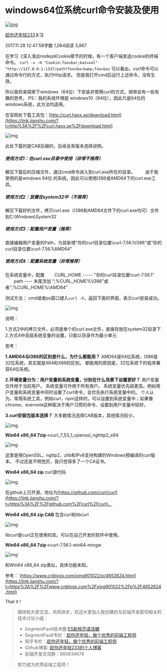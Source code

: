 # windows64位系统curl命令安装及使用

[![img](https://upload.jianshu.io/users/upload_avatars/2976869/bf9925a0-8b3a-404c-9296-5c4b1fbdb3ab.jpg?imageMogr2/auto-orient/strip|imageView2/1/w/96/h/96/format/webp)](https://www.jianshu.com/u/ff2903c0af37)

[趁你还年轻233](https://www.jianshu.com/u/ff2903c0af37)关注

2017.11.28 12:47:58字数 1,064阅读 3,867

在学习《深入浅出nodejs》Cookie章节的时候，有一个客户端发送cookie的终端命令。
`curl -v -H "Cookie:foo=bar;baz=val" "http://127.0.0.1:1337/path?foo=bar&amp;foo=baz`
可以看出，curl命令可以通过命令行的方式，执行Http请求。
但是我打开cmd后运行上述命令，没有生效。

所以我将来探索下windows（64位）下安装并使用curl的方式，捎带会有一些有趣的思考。
PS：我的系统环境是 windows10（64位），因此凡是64位的windows系统，此方法均适用。

在官网处下载工具包：[http://curl.haxx.se/download.html](https://link.jianshu.com/?t=http%3A%2F%2Fcurl.haxx.se%2Fdownload.html)



![img](https://upload-images.jianshu.io/upload_images/2976869-9d03ac62272e1fda.png?imageMogr2/auto-orient/strip|imageView2/2/w/643/format/webp)



此处下载的是CAB后缀的，后续会有版本选择说明。

##### 使用方式1：在curl.exe目录中使用（非常不推荐）

解压下载后的压缩文件，通过cmd命令进入到curl.exe所在的目录。
　　由于我使用的是windows 64位 的系统，因此可以使用I386或AMD64下的curl.exe工具。

##### 使用方式2：放置在system32中（不推荐）

解压下载好的文件，拷贝curl.exe（I386和AMD64文件下的curl.exe均可）文件到C:\Windows\System32

##### 使用方式3：配置用户变量（推荐）

直接编辑用户变量的Path，为其新增"你的curl目录位置\curl-7.56.1\I386"或"你的curl目录位置\curl-7.56.1\AMD64"

##### 使用方式4：配置系统变量（非常推荐）

在系统变量中，配置
　　CURL_HOME ----- "你的curl目录位置\curl-7.56.1"
　　path ---- 末尾添加 “;%CURL_HOME%\I386”或者“;%CURL_HOME%\AMD64”

测试方法：
cmd或者ps窗口键入`curl -h`，返回下面的界面，表示curl安装成功。



![img](https://upload-images.jianshu.io/upload_images/2976869-8ba5fd5937444740.png?imageMogr2/auto-orient/strip|imageView2/2/w/617/format/webp)



说明：

1.方式2中的拷贝文件，必须是单个的curl.exe文件，直接存放在system32目录下
2.方式4中高级系统变量的设置，只能以目录作为最小单元

思考：

**1.AMD64与I386的区别是什么，为什么都能用？**
AMD64是64位系统，I386是32位系统，其实就是X64和X86的区别。
都能用的原因是，32位系统下的程序兼容64位系统。

**2.环境变量分为：用户变量和系统变量，分别在什么场景下设置更好？**
用户变量仅作用于当前用户。
系统变量可作用于所有用户。
系统变量优先级更高。例如用户变量和系统变量中同时设置了curl命令，会优先执行系统变量中的。
个人认为，常用系统工具，例如curl，npm这样的，可以设置到系统变量中；如果像chrome，evernote这种取决于用户习惯的命令，设置到用户变量中较好。

**3.curl安装包版本选择？**
大多数情况选择CAB版本，其他情况较少。



![img](https://upload-images.jianshu.io/upload_images/2976869-ff60129aedf9fe0d.png?imageMogr2/auto-orient/strip|imageView2/2/w/636/format/webp)


**Win64 x86_64 7zip**→curl_7_53_1_openssl_nghttp2_x64



![img](https://upload-images.jianshu.io/upload_images/2976869-df744e7a896468b2.png?imageMogr2/auto-orient/strip|imageView2/2/w/371/format/webp)



这里是用OpenSSL，ngttp2，zlib和IPv6支持构建的Windows预编译的curl版本。
不过还是不明觉厉，我只觉得多了一个CA证书。

**Win64 x86_64 zip** curl源代码



![img](https://upload-images.jianshu.io/upload_images/2976869-b2e134f31969a6eb.png?imageMogr2/auto-orient/strip|imageView2/2/w/380/format/webp)



在github上已开源，地址为[https://github.com/curl/curl](https://link.jianshu.com/?t=https%3A%2F%2Fgithub.com%2Fcurl%2Fcurl)。

**Win64 x86_64 zip CAB** 包含curl和libcurl



![img](https://upload-images.jianshu.io/upload_images/2976869-7c0dce942ce8ccb1.png?imageMogr2/auto-orient/strip|imageView2/2/w/386/format/webp)



libcurl是curl正在使用的库。可以在自己开发的软件中使用。

**Win64 x86_64 7zip**→curl-7.56.1-win64-mingw



![img](https://upload-images.jianshu.io/upload_images/2976869-a1ff987213d51938.png?imageMogr2/auto-orient/strip|imageView2/2/w/371/format/webp)



和Win64 x86_64 zip类似，具体功能未知。

参考：
[https://www.cnblogs.com/xing901022/p/4652624.html](https://link.jianshu.com/?t=https%3A%2F%2Fwww.cnblogs.com%2Fxing901022%2Fp%2F4652624.html)

That it !

> 期待和大家交流，共同进步，欢迎大家加入我创建的与前端开发密切相关的技术讨论小组：
>
> - SegmentFault技术圈:[ES新规范语法糖](https://link.jianshu.com/?t=https%3A%2F%2Fsegmentfault.com%2Fg%2F1570000010695363)
> - SegmentFault专栏：[趁你还年轻，做个优秀的前端工程师](https://link.jianshu.com/?t=https%3A%2F%2Fsegmentfault.com%2Fblog%2Fchennihainianqing)
> - 知乎专栏：[趁你还年轻，做个优秀的前端工程师](https://link.jianshu.com/?t=https%3A%2F%2Fzhuanlan.zhihu.com%2Fwyasy)
> - Github博客: [趁你还年轻233的个人博客
>   ](https://link.jianshu.com/?t=https%3A%2F%2Fgithub.com%2FFrankKai%2FFrankKai.github.io)
> - 前端开发交流群：660634678

> 努力成为优秀前端工程师！